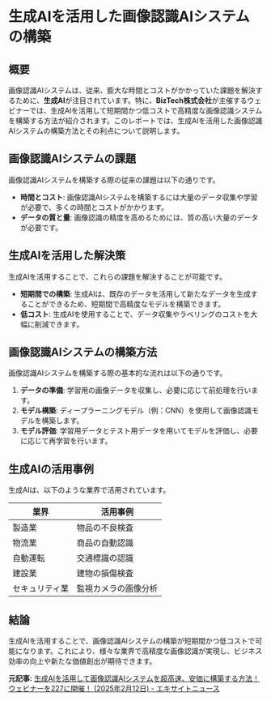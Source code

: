# 生成AIを活用した画像認識AIシステムの構築

## 概要

画像認識AIシステムは、従来、膨大な時間とコストがかかっていた課題を解決するために、**生成AI**が注目されています。特に、**BizTech株式会社**が主催するウェビナーでは、生成AIを活用して短期間かつ低コストで高精度な画像認識システムを構築する方法が紹介されます。このレポートでは、生成AIを活用した画像認識AIシステムの構築方法とその利点について説明します。

## 画像認識AIシステムの課題

画像認識AIシステムを構築する際の従来の課題は以下の通りです。

- **時間とコスト**: 画像認識AIシステムを構築するには大量のデータ収集や学習が必要で、多くの時間とコストがかかります。
- **データの質と量**: 画像認識の精度を高めるためには、質の高い大量のデータが必要です。

## 生成AIを活用した解決策

生成AIを活用することで、これらの課題を解決することが可能です。

- **短期間での構築**: 生成AIは、既存のデータを活用して新たなデータを生成することができるため、短期間で高精度なモデルを構築できます。
- **低コスト**: 生成AIを使用することで、データ収集やラベリングのコストを大幅に削減できます。

## 画像認識AIシステムの構築方法

画像認識AIシステムを構築する際の基本的な流れは以下の通りです。

1. **データの準備**: 学習用の画像データを収集し、必要に応じて前処理を行います。
2. **モデル構築**: ディープラーニングモデル（例：CNN）を使用して画像認識モデルを構築します。
3. **モデル評価**: 学習用データとテスト用データを用いてモデルを評価し、必要に応じて再学習を行います。

## 生成AIの活用事例

生成AIは、以下のような業界で活用されています。

| 業界 | 活用事例 |
| --- | --- |
| 製造業 | 物品の不良検査 |
| 物流業 | 商品の自動認識 |
| 自動運転 | 交通標識の認識 |
| 建設業 | 建物の損傷検査 |
| セキュリティ業 | 監視カメラの画像分析 |

## 結論

生成AIを活用することで、画像認識AIシステムの構築が短期間かつ低コストで可能になります。これにより、様々な業界で高精度な画像認識が実現し、ビジネス効率の向上や新たな価値創出が期待できます。

**元記事:** [生成AIを活用して画像認識AIシステムを超高速、安価に構築する方法！ウェビナーを227に開催！ (2025年2月12日) - エキサイトニュース](https://www.excite.co.jp/news/article/Atpress_425726/)